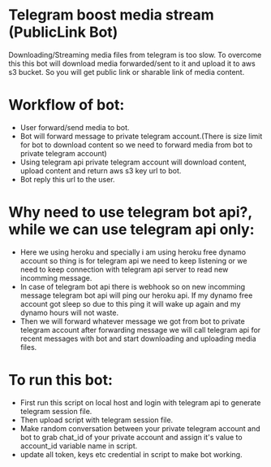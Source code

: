 # Telegram boost media stream (PublicLink Bot)

Downloading/Streaming media files from telegram is too slow.
To overcome this this bot will download media forwarded/sent to it and upload it to aws s3 bucket.
So you will get public link or sharable link of media content.

# Workflow of bot:

- User forward/send media to bot.
- Bot will forward message to private telegram account.(There is size limit for bot to download content so we need to forward media from bot to private telegram account)
- Using telegram api private telegram account will download content, upload content and return aws s3 key url to bot.
- Bot reply this url to the user.

# Why need to use telegram bot api?, while we can use telegram api only:
- Here we using heroku and specially i am using heroku free dynamo account so thing is for telegram api  we need to keep listening or we need to keep connection with telegram api server to read new incomming message. 
- In case of telegram bot api there is webhook so on new incomming message telegram bot api will ping our heroku api. If my dynamo free account got sleep so due to this ping it will wake up again and my dynamo hours will not waste.
- Then we will forward whatever message we got from bot to private telegram account after forwarding message we will call telegram api for recent messages with bot and start downloading and uploading media files.

# To run this bot:
- First run this script on local host and login with telegram api to generate telegram session file.
- Then upload script with telegram session file.
- Make random conversation between your private telegram account and bot to grab chat_id of your private account and assign it's value to account_id variable name in script. 
- update all token, keys etc credential in script to make bot working.



